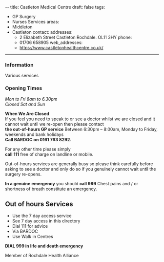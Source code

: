 --
title: Castleton Medical Centre
draft: false
tags:
- GP Surgery
- Nurses Services
areas:
- Middleton
- Castleton
contact:
  addresses:
  - 2 Elizabeth Street Castleton Rochdale. OL11 3HY
  phone:
  -  01706 658905
  web_addresses:
  - https://www.castletonhealthcentre.co.uk/
---

### Information
Various services

### Opening Times
*Mon to Fri 8am to 6.30pm*  
*Closed Sat and Sun*

**When We Are Closed**  
If you feel you need to speak to or see a doctor whilst we are closed and it cannot wait until we re-open then please contact  
**the out-of-hours GP service**
Between 6:30pm – 8:00am, Monday to Friday,  
weekends and bank holidays  
**Call BARDOC on 0161 763 8292.**  

For any other time please simply   
**call 111** free of charge on landline or mobile.

Out-of-hours services are generally busy so please think carefully before asking to see a doctor and only do so if you genuinely cannot wait until the surgery re-opens.

**In a genuine emergency** you should **call 999**   Chest pains and / or shortness of breath constitute an emergency.

## Out of hours Services
- Use the 7 day access service  
- See 7 day access in this directory  
- Dial 111 for advice  
- Via BARDOC  
- Use Walk in Centres  

**DIAL 999 in life and death emergency**

Member of Rochdale Health Alliance